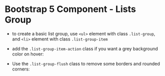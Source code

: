 # Bootstrap 5 Component - Lists Group

* to create a basic list group, use `<ul>` element with class `.list-group`, and `<li>` element with class `.list-group-item`

* add the `.list-group-item-action` class if you want a grey background color on hover:

* Use the `.list-group-flush` class to remove some borders and rounded corners: